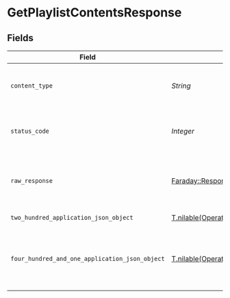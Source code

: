 # GetPlaylistContentsResponse


## Fields

| Field                                                                                                                                  | Type                                                                                                                                   | Required                                                                                                                               | Description                                                                                                                            |
| -------------------------------------------------------------------------------------------------------------------------------------- | -------------------------------------------------------------------------------------------------------------------------------------- | -------------------------------------------------------------------------------------------------------------------------------------- | -------------------------------------------------------------------------------------------------------------------------------------- |
| `content_type`                                                                                                                         | *String*                                                                                                                               | :heavy_check_mark:                                                                                                                     | HTTP response content type for this operation                                                                                          |
| `status_code`                                                                                                                          | *Integer*                                                                                                                              | :heavy_check_mark:                                                                                                                     | HTTP response status code for this operation                                                                                           |
| `raw_response`                                                                                                                         | [Faraday::Response](https://www.rubydoc.info/gems/faraday/Faraday/Response)                                                            | :heavy_check_mark:                                                                                                                     | Raw HTTP response; suitable for custom response parsing                                                                                |
| `two_hundred_application_json_object`                                                                                                  | [T.nilable(Operations::GetPlaylistContentsResponseBody)](../../models/operations/getplaylistcontentsresponsebody.md)                   | :heavy_minus_sign:                                                                                                                     | The playlist contents                                                                                                                  |
| `four_hundred_and_one_application_json_object`                                                                                         | [T.nilable(Operations::GetPlaylistContentsPlaylistsResponseBody)](../../models/operations/getplaylistcontentsplaylistsresponsebody.md) | :heavy_minus_sign:                                                                                                                     | Unauthorized - Returned if the X-Plex-Token is missing from the header or query.                                                       |